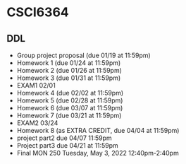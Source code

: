 # CSCI6364

## DDL
- Group project proposal (due 01/19 at 11:59pm)
- Homework 1 (due 01/24 at 11:59pm)
- Homework 2 (due 01/26 at 11:59pm)
- Homework 3 (due 01/31 at 11:59pm)
- EXAM1 02/01
- Homework 4 (due 02/02 at 11:59pm)
- Homework 5 (due 02/28 at 11:59pm)
- Homework 6 (due 03/07 at 11:59pm)
- Homework 7 (due 03/21 at 11:59pm)
- EXAM2 03/24
- Homework 8 (as EXTRA CREDIT, due 04/04 at 11:59pm)
- project part2 due 04/07 11:59pm
- Project part3 due 04/21 at 11:59pm
- Final MON	250	Tuesday, May 3, 2022 12:40pm-2:40pm
